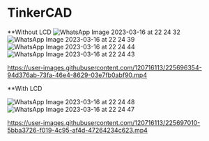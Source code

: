 # TinkerCAD

**Without LCD
![WhatsApp Image 2023-03-16 at 22 24 32](https://user-images.githubusercontent.com/120716113/225695200-c2955b14-902c-4917-9544-e4680bae0497.jpg)
![WhatsApp Image 2023-03-16 at 22 24 39](https://user-images.githubusercontent.com/120716113/225695259-c1c087f8-aeb4-49a3-9211-1236a8954594.jpg)
![WhatsApp Image 2023-03-16 at 22 24 44](https://user-images.githubusercontent.com/120716113/225695687-17d0fc28-855c-48b4-907b-323c82842ed4.jpg)
![WhatsApp Image 2023-03-16 at 22 24 43](https://user-images.githubusercontent.com/120716113/225695866-e4f92e00-ce76-4898-bd85-670fdfdb3fc2.jpg)



https://user-images.githubusercontent.com/120716113/225696354-94d376ab-73fa-46e4-8629-03e7fb0abf90.mp4



**With LCD

![WhatsApp Image 2023-03-16 at 22 24 48](https://user-images.githubusercontent.com/120716113/225696529-ccfb8cd3-36a0-42cb-9248-fa3e435d14cb.jpg)
![WhatsApp Image 2023-03-16 at 22 24 47](https://user-images.githubusercontent.com/120716113/225696581-051e0cf1-e5c1-4a5d-b43c-c1b11210aef5.jpg)



https://user-images.githubusercontent.com/120716113/225697010-5bba3726-f019-4c95-af4d-47264234c623.mp4

